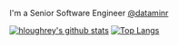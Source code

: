 I'm a Senior Software Engineer [@dataminr](https://github.com/dataminr)

[![hloughrey's github stats](https://github-readme-stats-tau-one.vercel.app/api?username=hloughrey&show_icons=true&theme=radical&hide=stars)](https://github.com/hloughrey/github-readme-stats)
[![Top Langs](https://github-readme-stats-tau-one.vercel.app/api/top-langs/?username=hloughrey&layout=compact&theme=radical)](https://github.com/hloughrey/github-readme-stats)
